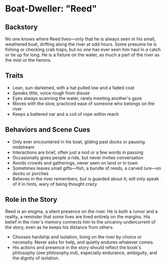 # Boat-Dweller: "Reed"

## Backstory

No one knows where Reed lives—only that he is always seen in his small, weathered boat, drifting along the river at odd hours. Some presume he is fishing or checking crab traps, but no one has ever seen him haul in a catch or tie up for long. He is a fixture on the water, as much a part of the river as the mist or the herons.

## Traits

- Lean, sun-darkened, with a hat pulled low and a faded coat
- Speaks little, voice rough from disuse
- Eyes always scanning the water, rarely meeting another's gaze
- Moves with the slow, practiced ease of someone who belongs on the river
- Keeps a battered oar and a coil of rope within reach

## Behaviors and Scene Cues

- Only ever encountered in his boat, gliding past docks or pausing midstream
- Interactions are brief, often just a nod or a few words in passing
- Occasionally gives people a ride, but never invites conversation
- Avoids crowds and gatherings, never seen on land or in town
- Sometimes leaves small gifts—fish, a bundle of reeds, a carved lure—on docks or porches
- Believes in the river remembers, but is guarded about it; will only speak of it in hints, wary of being thought crazy

## Role in the Story

Reed is an enigma, a silent presence on the river. He is both a rumor and a reality, a reminder that some lives are lived entirely on the margins. His belief in the river's memory connects him to the uncanny undercurrent of the story, even as he keeps his distance from others.

- Chooses hardship and isolation, living on the river by choice or necessity. Never asks for help, and quietly endures whatever comes.
- His actions and presence in the story should reflect the book's philosophy (see philosophy.md), especially endurance, ambiguity, and the dignity of isolation. 